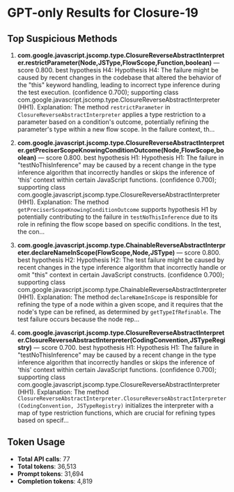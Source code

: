 # GPT-only Results for Closure-19

## Top Suspicious Methods

1. **com.google.javascript.jscomp.type.ClosureReverseAbstractInterpreter.restrictParameter(Node,JSType,FlowScope,Function,boolean)** — score 0.800. best hypothesis H4: Hypothesis H4: The failure might be caused by recent changes in the codebase that altered the behavior of the "this" keyword handling, leading to incorrect type inference during the test execution. (confidence 0.700); supporting class com.google.javascript.jscomp.type.ClosureReverseAbstractInterpreter (HH1).
    Explanation: The method `restrictParameter` in `ClosureReverseAbstractInterpreter` applies a type restriction to a parameter based on a condition's outcome, potentially refining the parameter's type within a new flow scope. In the failure context, th...

2. **com.google.javascript.jscomp.type.ClosureReverseAbstractInterpreter.getPreciserScopeKnowingConditionOutcome(Node,FlowScope,boolean)** — score 0.800. best hypothesis H1: Hypothesis H1: The failure in "testNoThisInference" may be caused by a recent change in the type inference algorithm that incorrectly handles or skips the inference of 'this' context within certain JavaScript functions. (confidence 0.700); supporting class com.google.javascript.jscomp.type.ClosureReverseAbstractInterpreter (HH1).
    Explanation: The method `getPreciserScopeKnowingConditionOutcome` supports hypothesis H1 by potentially contributing to the failure in `testNoThisInference` due to its role in refining the flow scope based on specific conditions. In the test, the con...

3. **com.google.javascript.jscomp.type.ChainableReverseAbstractInterpreter.declareNameInScope(FlowScope,Node,JSType)** — score 0.800. best hypothesis H2: Hypothesis H2: The test failure might be caused by recent changes in the type inference algorithm that incorrectly handle or omit "this" context in certain JavaScript constructs. (confidence 0.700); supporting class com.google.javascript.jscomp.type.ChainableReverseAbstractInterpreter (HH1).
    Explanation: The method `declareNameInScope` is responsible for refining the type of a node within a given scope, and it requires that the node's type can be refined, as determined by `getTypeIfRefinable`. The test failure occurs because the node rep...

4. **com.google.javascript.jscomp.type.ClosureReverseAbstractInterpreter.ClosureReverseAbstractInterpreter(CodingConvention,JSTypeRegistry)** — score 0.700. best hypothesis H1: Hypothesis H1: The failure in "testNoThisInference" may be caused by a recent change in the type inference algorithm that incorrectly handles or skips the inference of 'this' context within certain JavaScript functions. (confidence 0.700); supporting class com.google.javascript.jscomp.type.ClosureReverseAbstractInterpreter (HH1).
    Explanation: The method `ClosureReverseAbstractInterpreter.ClosureReverseAbstractInterpreter(CodingConvention, JSTypeRegistry)` initializes the interpreter with a map of type restriction functions, which are crucial for refining types based on specif...


## Token Usage

- **Total API calls**: 77
- **Total tokens**: 36,513
- **Prompt tokens**: 31,694
- **Completion tokens**: 4,819
